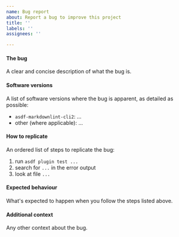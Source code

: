 ```yaml
---
name: Bug report
about: Report a bug to improve this project
title: ''
labels: ''
assignees: ''

---
```


#### The bug

A clear and concise description of what the bug is.

#### Software versions

A list of software versions where the bug is apparent, as detailed as possible:

* `asdf-markdownlint-cli2`: ...
* other (where applicable): ...

#### How to replicate

An ordered list of steps to replicate the bug:

1. run `asdf plugin test ...`
2. search for `...` in the error output
3. look at file `...`

#### Expected behaviour

What's expected to happen when you follow the steps listed above.

#### Additional context

Any other context about the bug.
